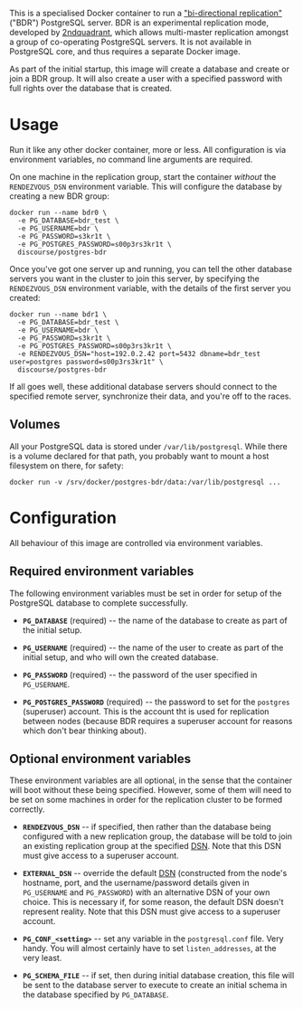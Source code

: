 This is a specialised Docker container to run a ["bi-directional
replication"](http://bdr-project.org/docs/stable/index.html) ("BDR")
PostgreSQL server.  BDR is an experimental replication mode, developed by
[2ndquadrant](http://www.2ndquadrant.com/), which allows multi-master
replication amongst a group of co-operating PostgreSQL servers.  It is not
available in PostgreSQL core, and thus requires a separate Docker image.

As part of the initial startup, this image will create a database and create
or join a BDR group.  It will also create a user with a specified password
with full rights over the database that is created.


# Usage

Run it like any other docker container, more or less.  All configuration is
via environment variables, no command line arguments are required.

On one machine in the replication group, start the container *without* the
`RENDEZVOUS_DSN` environment variable.  This will configure the database by
creating a new BDR group:

    docker run --name bdr0 \
      -e PG_DATABASE=bdr_test \
      -e PG_USERNAME=bdr \
      -e PG_PASSWORD=s3kr1t \
      -e PG_POSTGRES_PASSWORD=s00p3rs3kr1t \
      discourse/postgres-bdr

Once you've got one server up and running, you can tell the other database
servers you want in the cluster to join this server, by specifying the
`RENDEZVOUS_DSN` environment variable, with the details of the first server
you created:

    docker run --name bdr1 \
      -e PG_DATABASE=bdr_test \
      -e PG_USERNAME=bdr \
      -e PG_PASSWORD=s3kr1t \
      -e PG_POSTGRES_PASSWORD=s00p3rs3kr1t \
      -e RENDEZVOUS_DSN="host=192.0.2.42 port=5432 dbname=bdr_test user=postgres password=s00p3rs3kr1t" \
      discourse/postgres-bdr

If all goes well, these additional database servers should connect to the
specified remote server, synchronize their data, and you're off to the
races.

## Volumes

All your PostgreSQL data is stored under `/var/lib/postgresql`.  While there
is a volume declared for that path, you probably want to mount a host
filesystem on there, for safety:

    docker run -v /srv/docker/postgres-bdr/data:/var/lib/postgresql ...


# Configuration

All behaviour of this image are controlled via environment variables.


## Required environment variables

The following environment variables must be set in order for setup of the
PostgreSQL database to complete successfully.

* **`PG_DATABASE`** (required) -- the name of the database to create as part
  of the initial setup.

* **`PG_USERNAME`** (required) -- the name of the user to create as part of
  the initial setup, and who will own the created database.

* **`PG_PASSWORD`** (required) -- the password of the user specified in
  `PG_USERNAME`.

* **`PG_POSTGRES_PASSWORD`** (required) -- the password to set for the
  `postgres` (superuser) account.  This is the account tht is used for
  replication between nodes (because BDR requires a superuser account for
  reasons which don't bear thinking about).

## Optional environment variables

These environment variables are all optional, in the sense that the
container will boot without these being specified.  However, some of them
will need to be set on some machines in order for the replication cluster to
be formed correctly.

* **`RENDEZVOUS_DSN`** -- if specified, then rather than the database being
  configured with a new replication group, the database will be told to join
  an existing replication group at the specified
  [DSN](https://www.postgresql.org/docs/current/static/libpq-connect.html#LIBPQ-CONNSTRING).
  Note that this DSN must give access to a superuser account.

* **`EXTERNAL_DSN`** -- override the default
  [DSN](https://www.postgresql.org/docs/current/static/libpq-connect.html#LIBPQ-CONNSTRING)
  (constructed from the node's hostname, port, and the username/password
  details given in `PG_USERNAME` and `PG_PASSWORD`) with an alternative DSN
  of your own choice.  This is necessary if, for some reason, the default
  DSN doesn't represent reality.  Note that this DSN must give access to a
  superuser account.

* **`PG_CONF_<setting>`** -- set any variable in the `postgresql.conf` file. 
  Very handy.  You will almost certainly have to set `listen_addresses`, at
  the very least.

* **`PG_SCHEMA_FILE`** -- if set, then during initial database creation, this
  file will be sent to the database server to execute to create an initial
  schema in the database specified by `PG_DATABASE`.
